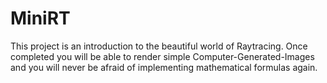 # MiniRT
This project is an introduction to the beautiful world of Raytracing.
Once completed you will be able to render simple Computer-Generated-Images and you
will never be afraid of implementing mathematical formulas again.
